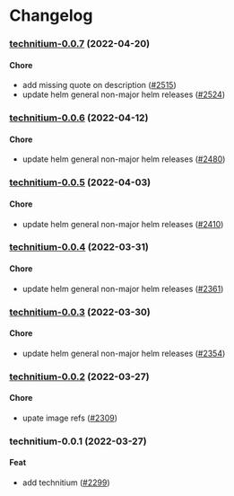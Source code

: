 # Changelog<br>


<a name="technitium-0.0.7"></a>
### [technitium-0.0.7](https://github.com/truecharts/apps/compare/technitium-0.0.6...technitium-0.0.7) (2022-04-20)

#### Chore

* add missing quote on description ([#2515](https://github.com/truecharts/apps/issues/2515))
* update helm general non-major helm releases ([#2524](https://github.com/truecharts/apps/issues/2524))



<a name="technitium-0.0.6"></a>
### [technitium-0.0.6](https://github.com/truecharts/apps/compare/technitium-0.0.5...technitium-0.0.6) (2022-04-12)

#### Chore

* update helm general non-major helm releases ([#2480](https://github.com/truecharts/apps/issues/2480))



<a name="technitium-0.0.5"></a>
### [technitium-0.0.5](https://github.com/truecharts/apps/compare/technitium-0.0.4...technitium-0.0.5) (2022-04-03)

#### Chore

* update helm general non-major helm releases ([#2410](https://github.com/truecharts/apps/issues/2410))



<a name="technitium-0.0.4"></a>
### [technitium-0.0.4](https://github.com/truecharts/apps/compare/technitium-0.0.3...technitium-0.0.4) (2022-03-31)

#### Chore

* update helm general non-major helm releases ([#2361](https://github.com/truecharts/apps/issues/2361))



<a name="technitium-0.0.3"></a>
### [technitium-0.0.3](https://github.com/truecharts/apps/compare/technitium-0.0.2...technitium-0.0.3) (2022-03-30)

#### Chore

* update helm general non-major helm releases ([#2354](https://github.com/truecharts/apps/issues/2354))



<a name="technitium-0.0.2"></a>
### [technitium-0.0.2](https://github.com/truecharts/apps/compare/technitium-0.0.1...technitium-0.0.2) (2022-03-27)

#### Chore

* upate image refs ([#2309](https://github.com/truecharts/apps/issues/2309))



<a name="technitium-0.0.1"></a>
### technitium-0.0.1 (2022-03-27)

#### Feat

* add technitium ([#2299](https://github.com/truecharts/apps/issues/2299))
